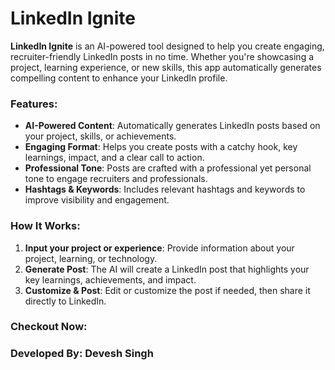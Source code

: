 # LinkedIn Ignite

**LinkedIn Ignite** is an AI-powered tool designed to help you create engaging, recruiter-friendly LinkedIn posts in no time. Whether you're showcasing a project, learning experience, or new skills, this app automatically generates compelling content to enhance your LinkedIn profile.

### Features:
- **AI-Powered Content**: Automatically generates LinkedIn posts based on your project, skills, or achievements.
- **Engaging Format**: Helps you create posts with a catchy hook, key learnings, impact, and a clear call to action.
- **Professional Tone**: Posts are crafted with a professional yet personal tone to engage recruiters and professionals.
- **Hashtags & Keywords**: Includes relevant hashtags and keywords to improve visibility and engagement.

### How It Works:
1. **Input your project or experience**: Provide information about your project, learning, or technology.
2. **Generate Post**: The AI will create a LinkedIn post that highlights your key learnings, achievements, and impact.
3. **Customize & Post**: Edit or customize the post if needed, then share it directly to LinkedIn.

### Checkout Now:


### Developed By: Devesh Singh